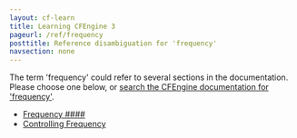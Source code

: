 ```yaml
---
layout: cf-learn
title: Learning CFEngine 3
pageurl: /ref/frequency
posttitle: Reference disambiguation for 'frequency'
navsection: none
---
```


The term 'frequency' could refer to several sections in the documentation. Please choose one below, or
[search the CFEngine documentation for 'frequency'](http://docs.cfengine.com/latest/search.html?q=frequency).

- [Frequency \#\#\#\#](http://docs.cfengine.com/latest/guide-glossary.html#frequency-####)
- [Controlling Frequency](http://docs.cfengine.com/latest/guide-language-concepts-controlling-frequency.html#controlling-frequency)
